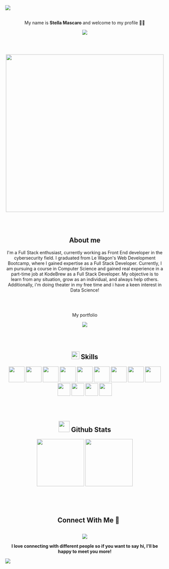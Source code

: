 <img src="https://user-images.githubusercontent.com/73097560/115834477-dbab4500-a447-11eb-908a-139a6edaec5c.gif">
<br><br>
<div align="center">

My name is **Stella Mascaro** and welcome to my profile 👋🎉

<a href="https://github.com/DenverCoder1/readme-typing-svg"><img src="https://readme-typing-svg.herokuapp.com?font=Time+New+Roman&color=cyan&size=25&center=true&vCenter=true&width=600&height=100&lines=Stella+Mascaro;++;Full+Stack+Developer+👾;Computer+Science+Student+👩‍💻;Data+Science+🚀💭;Theater+Actress+🎭;Love+playing+RPG+games+🎮;Love+sports+🚴‍♀️+🤾‍♀️+🏊‍♀️+🏋️‍♀️+🏐+🏀+🥎"></a>


<br><br>

<img src="https://media.giphy.com/media/L8K62iTDkzGX6/giphy.gif" width="500" />

<br><br>

##  **About me** 

I'm a Full Stack enthusiast, currently working as Front End developer in the cybersecurity field. I graduated from Le Wagon's Web Development Bootcamp, where I gained expertise as a Full Stack Developer. Currently, I am pursuing a course in Computer Science and gained real experience in a part-time job at KodeBrew as a Full Stack Developer. My objective is to learn from any situation, grow as an individual, and always help others. Additionally, i'm doing theater in my free time and i have a keen interest in Data Science!

<br><br>

<p><a href="https://troopl.com/stellamascaro" style="text-decoration: none;">My portfolio</a></p>

<img src="https://raw.githubusercontent.com/fnky/fnky/fnky/img/smile.gif">

<br><br>

## <img src="https://media2.giphy.com/media/QssGEmpkyEOhBCb7e1/giphy.gif?cid=ecf05e47a0n3gi1bfqntqmob8g9aid1oyj2wr3ds3mg700bl&rid=giphy.gif" width="25"> <b>Skills</b>

<img src="https://github.com/stellamascaro/stellamascaro/assets/127902623/dc41d481-afc5-4833-925f-32c44aa198ec" width="50"/>  <img src="https://github.com/stellamascaro/stellamascaro/assets/127902623/d2c578b4-f4c6-43b5-a5b8-0f7b73288b88" width='50'/> <img src="https://github.com/stellamascaro/stellamascaro/assets/127902623/8d001fed-ce2b-44eb-89db-1bc865558c44" width='50'/>  <img src="https://github.com/stellamascaro/stellamascaro/assets/127902623/efda7ecc-2298-49e5-84d3-2efe2fd1f255" width='50'/>  <img src="https://github.com/stellamascaro/stellamascaro/assets/127902623/7ceb5351-821e-489e-b2fc-d9df2632b34b" width='50'/>  <img src="https://github.com/stellamascaro/stellamascaro/assets/127902623/cb8ccafa-dc71-4923-8eae-be326fc1bcb9" width="50"/>  <img src="https://github.com/stellamascaro/stellamascaro/assets/127902623/8713eca0-a496-42ca-85ea-9fd65b285f1d" width="50"/>  <img src="https://github.com/stellamascaro/stellamascaro/assets/127902623/e1b65412-ecdf-4787-a381-fe5ff5144845" width="50"/>  <img src="https://github.com/stellamascaro/stellamascaro/assets/127902623/9c424d5b-6565-4e01-810d-eaa8c7910f24" width='50'/>  <img src="https://github.com/stellamascaro/stellamascaro/assets/127902623/ed608689-0c5c-4348-9846-72b2d0890be1" width='40'/>   <img src="https://github.com/stellamascaro/stellamascaro/assets/127902623/e29b2ead-07a6-4d90-8f30-a57f6d9be467" width='40'/>  <img src="https://github.com/stellamascaro/stellamascaro/assets/127902623/20ee319b-c031-4bf7-a114-82e6855cc85c" width="40"/>  <img src="https://github.com/stellamascaro/stellamascaro/assets/127902623/6b272f06-77b9-479b-a0ea-bdc5b0f6b5fe" width='40'/>

<br><br>

## <img src="https://media.giphy.com/media/iY8CRBdQXODJSCERIr/giphy.gif" width="35"> <b>Github Stats</b>

<img height="150" src="https://github-readme-stats.vercel.app/api?username=StellaMascaro&theme=react&show_icons=true&include_all_commits=true" />
<img height="150" src="https://github-readme-stats.vercel.app/api/top-langs/?username=StellaMascaro&theme=react&layout=compact" />

<br><br>

<!-- Connect with me -->
<!--h2 without bottom border-->
<div id="user-content-toc">
  <ul align="center">
    <summary><h2 style="display: inline-block">Connect With Me 🤝</h2></summary>
  </ul>
</div>


<p align="center">
  <a href="https://www.linkedin.com/in/stellamascaro">
    <img src="https://skillicons.dev/icons?i=linkedin" />
  </a>
</p>

**I love connecting with different people so if you want to say hi, I'll be happy to meet you more!**

</div>


<img src="https://user-images.githubusercontent.com/73097560/115834477-dbab4500-a447-11eb-908a-139a6edaec5c.gif">
